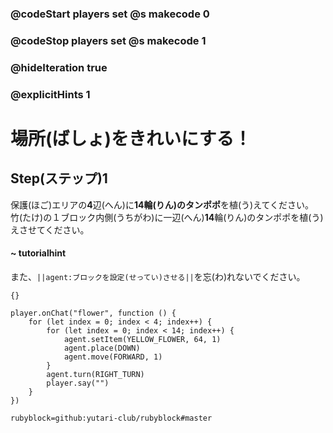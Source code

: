### @codeStart players set @s makecode 0
### @codeStop players set @s makecode 1

### @hideIteration true
### @explicitHints 1


# 場所(ばしょ)をきれいにする！

## Step(ステップ)1
保護(ほご)エリアの**4**辺(へん)に**14輪(りん)のタンポポ**を植(う)えてください。</br>
竹(たけ)の１ブロック内側(うちがわ)に一辺(へん)**14**輪(りん)のタンポポを植(う)えさせてください。</br>

#### ~ tutorialhint 
また、``||agent:ブロックを設定(せってい)させる||``を忘(わ)れないでください。

```template
{}
```

```ghost
player.onChat("flower", function () {
    for (let index = 0; index < 4; index++) {
        for (let index = 0; index < 14; index++) {
            agent.setItem(YELLOW_FLOWER, 64, 1)
            agent.place(DOWN)
            agent.move(FORWARD, 1)
        }
        agent.turn(RIGHT_TURN)
        player.say("")
    }
})

``` 
```package
rubyblock=github:yutari-club/rubyblock#master
```

